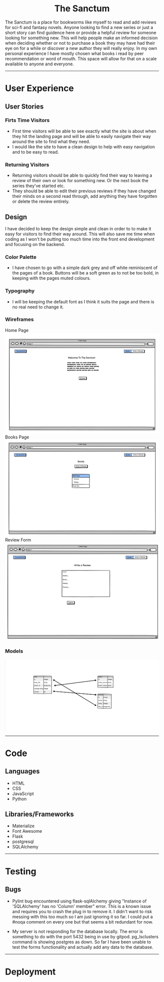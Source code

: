 <h1 style="text-align:center">The Sanctum</h1>

The Sanctum is a place for bookworms like myself to read and add reviews for sci-fi and fantasy novels. Anyone looking to find a new series or just a short story can find guidence here or provide a helpful review for someone looking for something new. This will help people make an informed decision when deciding whether or not to purchase a book they may have had their eye on for a while or discover a new author they will really enjoy. In my own personal experience I have mostly chosen what books i read by peer recommendation or word of mouth. This space will allow for that on a scale available to anyone and everyone.
<hr>

# User Experience

## User Stories

### Firts Time Visitors

- First time visitors will be able to see exactly what the site is about when they hit the landing page and will be able to easily navigate their way around the site to find what they need.
- I would like the site to have a clean design to help with easy navigation and to be easy to read.

### Returning Visitors

- Returning visitors should be able to quickly find their way to leaving a review of their own or look for something new. Or the next book the series they've started etc.
- They should be able to edit their previous reviews if they have changed their minds on a second read through, add anything they have forgotten or delete the review entirely.

## Design

I have decided to keep the design simple and clean in order to to make it easy for visitors to find their way around. This will also save me time when coding as I won't be putting too much time into the front end development and focusing on the backend.

### Color Palette

- I have chosen to go with a simple dark grey and off white reminiscent of the pages of a book. Buttons will be a soft green as to not be too bold, in keeping with the pages muted colours.

### Typography

- I will be keeping the default font as I think it suits the page and there is no real need to change it.

### Wireframes

Home Page
![Home Page](/sanctum/static/images/home.png)
Books Page
![Books Page](/sanctum/static/images/books.png)
Review Form
![Review Page](/sanctum/static/images/review.png)

### Models

![Models](/sanctum/static/images/models.png)

<hr>


# Code

## Languages

- HTML
- CSS
- JavaScript
- Python

## Libraries/Frameworks

 - Materialize
 - Font Awesome
 - Flask
 - postgresql
 - SQLAlchemy

<hr>

# Testing

## Bugs

 - Pylint bug encountered using flask-sqlAlchemy giving "Instance of 'SQLAlchemy' has no 'Column' member" error. This is a known issue and requires you to crash the plug in to remove it. I didn't want to risk messing with this too much so I am just ignoring it so far. I could put a #noqa comment on every one but that seems a bit redundant for now.

 - My server is not responding for the database locally. The error is something to do with the port 5432 being in use by gitpod. pg_lsclusters command is showing postgres as down. So far I have been unable to test the forms functionality and actually add any data to the database.

<hr>

# Deployment

